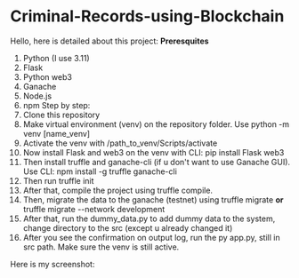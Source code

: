 # Criminal-Records-using-Blockchain
Hello, here is detailed about this project:
**Preresquites**
1. Python (I use 3.11)
2. Flask
3. Python web3
4. Ganache
5. Node.js
6. npm
Step by step:
1. Clone this repository
2. Make virtual environment (venv) on the repository folder. Use python -m venv [name_venv]
3. Activate the venv with /path_to_venv/Scripts/activate
4. Now install Flask and web3 on the venv with CLI: pip install Flask web3
5. Then install truffle and ganache-cli (if u don't want to use Ganache GUI). Use CLI: npm install -g truffle ganache-cli
6. Then run truffle init
7. After that, compile the project using truffle compile.
8. Then, migrate the data to the ganache (testnet) using truffle migrate **or** truffle migrate --network development
9. After that, run the dummy_data.py to add dummy data to the system, change directory to the src (except u already changed it)
10. After you see the confirmation on output log, run the py app.py, still in src path. Make sure the venv is still active.

Here is my screenshot:
